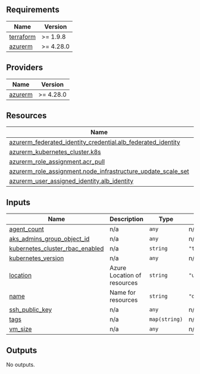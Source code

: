 <!-- BEGIN_TF_DOCS -->
## Requirements

| Name | Version |
|------|---------|
| <a name="requirement_terraform"></a> [terraform](#requirement\_terraform) | >= 1.9.8 |
| <a name="requirement_azurerm"></a> [azurerm](#requirement\_azurerm) | >= 4.28.0 |

## Providers

| Name | Version |
|------|---------|
| <a name="provider_azurerm"></a> [azurerm](#provider\_azurerm) | >= 4.28.0 |

## Resources

| Name | Type |
|------|------|
| [azurerm_federated_identity_credential.alb_federated_identity](https://registry.terraform.io/providers/hashicorp/azurerm/latest/docs/resources/federated_identity_credential) | resource |
| [azurerm_kubernetes_cluster.k8s](https://registry.terraform.io/providers/hashicorp/azurerm/latest/docs/resources/kubernetes_cluster) | resource |
| [azurerm_role_assignment.acr_pull](https://registry.terraform.io/providers/hashicorp/azurerm/latest/docs/resources/role_assignment) | resource |
| [azurerm_role_assignment.node_infrastructure_update_scale_set](https://registry.terraform.io/providers/hashicorp/azurerm/latest/docs/resources/role_assignment) | resource |
| [azurerm_user_assigned_identity.alb_identity](https://registry.terraform.io/providers/hashicorp/azurerm/latest/docs/resources/user_assigned_identity) | resource |

## Inputs

| Name | Description | Type | Default | Required |
|------|-------------|------|---------|:--------:|
| <a name="input_agent_count"></a> [agent\_count](#input\_agent\_count) | n/a | `any` | n/a | yes |
| <a name="input_aks_admins_group_object_id"></a> [aks\_admins\_group\_object\_id](#input\_aks\_admins\_group\_object\_id) | n/a | `any` | n/a | yes |
| <a name="input_kubernetes_cluster_rbac_enabled"></a> [kubernetes\_cluster\_rbac\_enabled](#input\_kubernetes\_cluster\_rbac\_enabled) | n/a | `string` | `"true"` | no |
| <a name="input_kubernetes_version"></a> [kubernetes\_version](#input\_kubernetes\_version) | n/a | `any` | n/a | yes |
| <a name="input_location"></a> [location](#input\_location) | Azure Location of resources | `string` | `"uksouth"` | no |
| <a name="input_name"></a> [name](#input\_name) | Name for resources | `string` | `"devopsthehardway"` | no |
| <a name="input_ssh_public_key"></a> [ssh\_public\_key](#input\_ssh\_public\_key) | n/a | `any` | n/a | yes |
| <a name="input_tags"></a> [tags](#input\_tags) | n/a | `map(string)` | n/a | yes |
| <a name="input_vm_size"></a> [vm\_size](#input\_vm\_size) | n/a | `any` | n/a | yes |

## Outputs

No outputs.
<!-- END_TF_DOCS -->